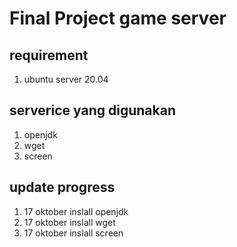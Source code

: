 # Final Project game server
## requirement
1. ubuntu server 20.04
## serverice yang digunakan
1. openjdk
2. wget
3. screen
## update progress
1. 17 oktober inslall openjdk
2. 17 oktober inslall wget
3. 17 oktober inslall screen

